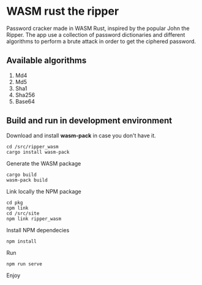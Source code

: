 # WASM rust the ripper 
Password cracker made in WASM Rust, inspired by the popular John the Ripper.
The app use a collection of password dictionaries and different algorithms to perform a brute attack in order to get the ciphered password.

## Available algorithms

1. Md4
2. Md5
3. Sha1
4. Sha256
5. Base64

## Build and run in development environment

Download and install **wasm-pack** in case you don't have it.
```
cd /src/ripper_wasm
cargo install wasm-pack
```

Generate the WASM package
```
cargo build
wasm-pack build
```

Link locally the NPM package
```
cd pkg
npm link
cd /src/site
npm link ripper_wasm
```

Install NPM dependecies
```
npm install
```

Run
```
npm run serve
```

Enjoy